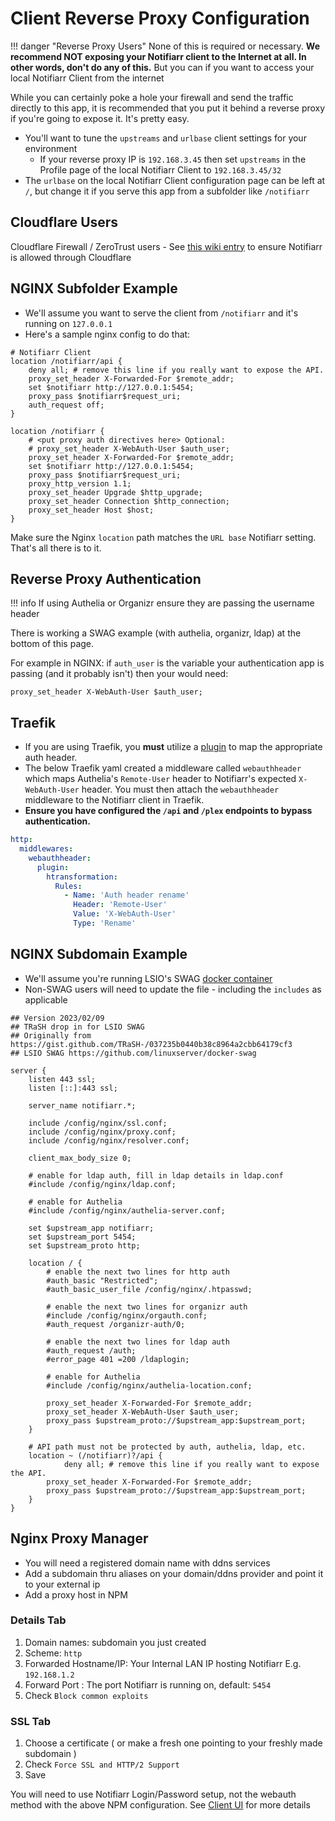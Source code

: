 # Client Reverse Proxy Configuration

!!! danger "Reverse Proxy Users"
      None of this is required or necessary. **We recommend NOT exposing your Notifiarr client to the Internet at all. In other words, don't do any of this.** But you can if you want to access your local Notifiarr Client from the internet

While you can certainly poke a hole your firewall and send the traffic directly to this app, it is recommended that you put it behind a reverse proxy if you're going to expose it. It's pretty easy.

- You'll want to tune the `upstreams` and `urlbase` client settings for your environment
    - If your reverse proxy IP is `192.168.3.45` then set `upstreams` in the Profile page of the local Notifiarr Client to `192.168.3.45/32`
- The `urlbase` on the local Notifiarr Client configuration page can be left at `/`, but change it if you serve this app from a subfolder like `/notifiarr`

## Cloudflare Users

Cloudflare Firewall / ZeroTrust users - See [this wiki entry](../../pages/client/cloudflare.md) to ensure Notifiarr is allowed through Cloudflare

## NGINX Subfolder Example

- We'll assume you want to serve the client from `/notifiarr` and it's running on `127.0.0.1`
- Here's a sample nginx config to do that:

```nginx
# Notifiarr Client
location /notifiarr/api {
    deny all; # remove this line if you really want to expose the API.
    proxy_set_header X-Forwarded-For $remote_addr;
    set $notifiarr http://127.0.0.1:5454;
    proxy_pass $notifiarr$request_uri;
    auth_request off;
}

location /notifiarr {
    # <put proxy auth directives here> Optional:
    # proxy_set_header X-WebAuth-User $auth_user;
    proxy_set_header X-Forwarded-For $remote_addr;
    set $notifiarr http://127.0.0.1:5454;
    proxy_pass $notifiarr$request_uri;
    proxy_http_version 1.1;
    proxy_set_header Upgrade $http_upgrade;
    proxy_set_header Connection $http_connection;
    proxy_set_header Host $host;
}
```

Make sure the Nginx `location` path matches the `URL base` Notifiarr setting.
That's all there is to it.

## Reverse Proxy Authentication

!!! info
    If using Authelia or Organizr ensure they are passing the username header

There is working a SWAG example (with authelia, organizr, ldap) at the bottom of this page.

For example in NGINX: if `auth_user` is the variable your authentication app is passing (and it probably isn't) then your would need:

```nginx
proxy_set_header X-WebAuth-User $auth_user;
```

## Traefik

- If you are using Traefik, you **must** utilize a [plugin](https://github.com/tomMoulard/htransformation) to map the appropriate auth header.
- The below Traefik yaml created a middleware called `webauthheader` which maps Authelia's `Remote-User` header to Notifiarr's expected `X-WebAuth-User` header. You must then attach the `webauthheader` middleware to the Notifiarr client in Traefik.
- **Ensure you have configured the `/api` and `/plex` endpoints to bypass authentication.**

```yaml
http:
  middlewares:
    webauthheader:
      plugin:
        htransformation:
          Rules:
            - Name: 'Auth header rename'
              Header: 'Remote-User'
              Value: 'X-WebAuth-User'
              Type: 'Rename'
```

## NGINX Subdomain Example

- We'll assume you're running LSIO's SWAG [docker container](https://github.com/linuxserver/docker-swag)
- Non-SWAG users will need to update the file - including the `includes` as applicable

```nginx
## Version 2023/02/09
## TRaSH drop in for LSIO SWAG
## Originally from https://gist.github.com/TRaSH-/037235b0440b38c8964a2cbb64179cf3
## LSIO SWAG https://github.com/linuxserver/docker-swag

server {
    listen 443 ssl;
    listen [::]:443 ssl;

    server_name notifiarr.*;

    include /config/nginx/ssl.conf;
    include /config/nginx/proxy.conf;
    include /config/nginx/resolver.conf;

    client_max_body_size 0;

    # enable for ldap auth, fill in ldap details in ldap.conf
    #include /config/nginx/ldap.conf;

    # enable for Authelia
    #include /config/nginx/authelia-server.conf;

    set $upstream_app notifiarr;
    set $upstream_port 5454;
    set $upstream_proto http;
        
    location / {
        # enable the next two lines for http auth
        #auth_basic "Restricted";
        #auth_basic_user_file /config/nginx/.htpasswd;

        # enable the next two lines for organizr auth
        #include /config/nginx/orgauth.conf;
        #auth_request /organizr-auth/0;
        
        # enable the next two lines for ldap auth
        #auth_request /auth;
        #error_page 401 =200 /ldaplogin;

        # enable for Authelia
        #include /config/nginx/authelia-location.conf;

        proxy_set_header X-Forwarded-For $remote_addr;
        proxy_set_header X-WebAuth-User $auth_user;
        proxy_pass $upstream_proto://$upstream_app:$upstream_port;
    }
    
    # API path must not be protected by auth, authelia, ldap, etc.
    location ~ (/notifiarr)?/api {
	    	deny all; # remove this line if you really want to expose the API.
        proxy_set_header X-Forwarded-For $remote_addr;
        proxy_pass $upstream_proto://$upstream_app:$upstream_port;
    }
}
```

## Nginx Proxy Manager

- You will need a registered domain name with ddns services
- Add a subdomain thru aliases on your domain/ddns provider and point it to your external ip
- Add a proxy host in NPM

### Details Tab

1. Domain names: subdomain you just created
1. Scheme: `http`
1. Forwarded Hostname/IP: Your Internal LAN IP hosting Notifiarr E.g. `192.168.1.2`
1. Forward Port : The port Notifiarr is running on, default: `5454`
1. Check `Block common exploits`

### SSL Tab

1. Choose a certificate ( or make a fresh one pointing to your freshly made subdomain )
1. Check `Force SSL and HTTP/2 Support`
1. Save

You will need to use  Notifiarr Login/Password setup, not the webauth method with the above NPM configuration. See [Client UI](../../pages/client/gui.md) for more details

